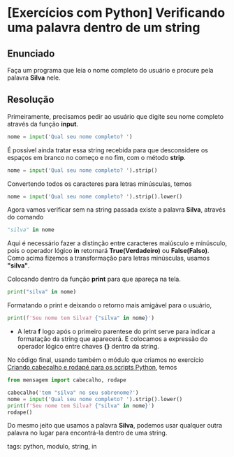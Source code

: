 # [Exercícios com Python] Verificando uma palavra dentro de um string

## Enunciado

Faça um programa que leia o nome completo do usuário e procure pela palavra **Silva** nele.

## Resolução

Primeiramente, precisamos pedir ao usuário que digite seu nome completo através da função **input**.

```py
nome = input('Qual seu nome completo? ')
```

É possível ainda tratar essa string recebida para que desconsidere os espaços em branco no começo e no fim, com o método **strip**.

```py
nome = input('Qual seu nome completo? ').strip()
```

Convertendo todos os caracteres para letras minúsculas, temos

```py
nome = input('Qual seu nome completo? ').strip().lower()
```

Agora vamos verificar sem na string passada existe a palavra **Silva**, através do comando

```py
"silva" in nome
```

Aqui é necessário fazer a distinção entre caracteres maiúsculo e minúsculo, pois o operador lógico **in** retornará **True(Verdadeiro)** ou **False(Falso)**. Como acima fizemos a transformação para letras minúsculas, usamos **"silva"**.

Colocando dentro da função **print** para que apareça na tela.

```py
print("silva" in nome)
```

Formatando o print e deixando o retorno mais amigável para o usuário,

```py
print(f'Seu nome tem Silva? {"silva" in nome}')
```

- A letra **f** logo após o primeiro parentese do print serve para indicar a formatação da string que aparecerá. E colocamos a expressão do operador lógico entre chaves **{}** dentro da string.

No código final, usando também o módulo que criamos no exercício [Criando cabeçalho e rodapé para os scripts Python](p0028_exCriandoModuloPy.md), temos

```py
from mensagem import cabecalho, rodape

cabecalho('tem "silva" no seu sobrenome?')
nome = input('Qual seu nome completo? ').strip().lower()
print(f'Seu nome tem Silva? {"silva" in nome}')
rodape()
```

Do mesmo jeito que usamos a palavra **Silva**, podemos usar qualquer outra palavra no lugar para encontrá-la dentro de uma string.

tags: python, modulo, string, in
